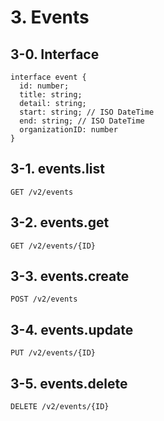 # 3. Events
## 3-0. Interface
```typescript=
interface event {
  id: number;
  title: string;
  detail: string;
  start: string; // ISO DateTime
  end: string; // ISO DateTime
  organizationID: number
}
```
## 3-1. events.list
`GET /v2/events`

## 3-2. events.get
`GET /v2/events/{ID}`

## 3-3. events.create
`POST /v2/events`

## 3-4. events.update
`PUT /v2/events/{ID}`

## 3-5. events.delete
`DELETE /v2/events/{ID}`